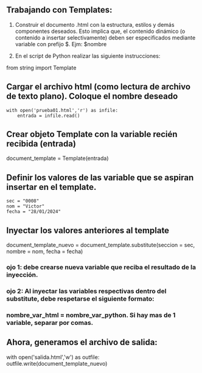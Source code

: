 ## Trabajando con Templates:

1) Construir el documento .html con la estructura, estilos y demás componentes deseados.
Esto implica que, el contenido dinámico (o contenido a insertar selectivamente) deben ser 
especificados mediante variable con prefijo $.  Ejm:   $nombre

2) En el script de Python realizar las siguiente instrucciones:

from string import Template

## Cargar el archivo html (como lectura de archivo de texto plano). Coloque el nombre deseado

    with open('prueba01.html','r') as infile:
        entrada = infile.read()

## Crear objeto Template con la variable recién recibida (entrada)

document_template = Template(entrada)

## Definir los valores de las variable que se aspiran insertar en el template.
    sec = "0008"  
    nom = "Victor"  
    fecha = "28/01/2024"  

## Inyectar los valores anteriores al template

document_template_nuevo = document_template.substitute(seccion = sec, nombre = nom, fecha = fecha)

### ojo 1: debe crearse nueva variable que reciba el resultado de la inyección.
### ojo 2: Al inyectar las variables respectivas dentro del substitute, debe respetarse el siguiente formato:
### nombre_var_html = nombre_var_python.  Si hay mas de 1 variable, separar por comas.

## Ahora, generamos el archivo de salida:

with open('salida.html','w') as outfile:
    outfile.write(document_template_nuevo)
